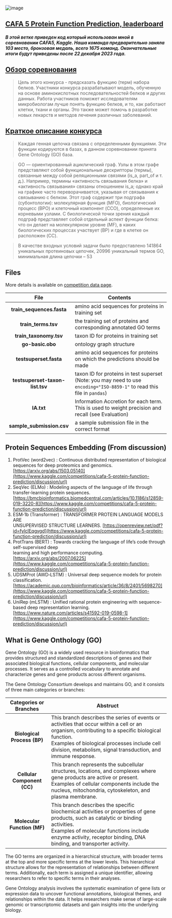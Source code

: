 ![image](https://github.com/EduardR7/Kaggle/assets/126398449/4888921d-1aa9-4cdc-b5d6-640d860cb3c7)
## [CAFA 5 Protein Function Prediction, leaderboard](https://www.kaggle.com/competitions/cafa-5-protein-function-prediction/leaderboard)

##### В этой ветке приведен код который использован мной в соревновании CAFA5, Kaggle. Наша команда предварительно заняла 103 место, бронзовая медаль, всего 1675 команд. Окончательные итоги будут приведены после 22 декабря 2023 года.

## [Обзор соревнования](https://www.kaggle.com/competitions/cafa-5-protein-function-prediction/overview)
>  Цель этого конкурса - предсказать функцию (терм) набора белков. Участники конкурса разрабатывают модель, обученную на основе аминокислотных последовательностей белков и других данных. Работа участников поможет исследователям микробиологам лучше понять функцию белков, и то, как работают клетки, ткани и органы. Это также может помочь в разработке новых лекарств и методов лечения различных заболеваний.

## [Краткое описание конкурса]()

>  Каждая генная цепочка связана с определенными функциями. Эти функции кодируются в базах, в данном соревновании принята Gene Ontology (GO) база.

>  GO — ориентированный ациклический граф. Узлы в этом графе представляют собой функциональные дескрипторы (термы), связанные между собой реляционными связями (is_a, part_of и т. д.). Например, термины «активность связывания белка» и «активность связывания» связаны отношением is_a; однако край на графике часто переворачивается, указывая от связывания к связыванию с белком. Этот граф содержит три подграфа (субонтологии): молекулярная функция (MFO), биологический процесс (BPO) и клеточный компонент (CCO), определенные их корневыми узлами. С биологической точки зрения каждый подграф представляет собой отдельный аспект функции белка: что он делает на молекулярном уровне (MF), в каких биологических процессах участвует (BP) и где в клетке он расположен (CC).

>  В качестве входных условий задачи было предоставлено 141864 уникальных протеиновых цепочек, 20996 уникальный термов GO, минимальная длина цепочки – 53 


##  Files

More details is available on [competition data page](https://www.kaggle.com/competitions/cafa-5-protein-function-prediction/data).

| File | Contents |
|:---:|---|
|**train_sequences.fasta**|amino acid sequences for proteins in training set|
|**train_terms.tsv**|the training set of proteins and corresponding annotated GO terms|
|**train_taxonomy.tsv**|taxon ID for proteins in training set|
|**go-basic.obo**|ontology graph structure|
|**testsuperset.fasta**|amino acid sequences for proteins on which the predictions should be made|
|**testsuperset-taxon-list.tsv**|taxon ID for proteins in test superset (Note: you may need to use `encoding="ISO-8859-1"` to read this file in `pandas`)|
|**IA.txt** |Information Accretion for each term. This is used to weight precision and recall (see Evaluation)|
|**sample_submission.csv**|a sample submission file in the correct format|

## Protein Sequences Embedding (From discussion)

1.  ProtVec (word2vec) : Continuous distributed representation of biological sequences for deep proteomics and genomics. [https://arxiv.org/abs/1503.05140](https://www.kaggle.com/competitions/cafa-5-protein-function-prediction/discussion/url)
2.  SeqVec (ELMo) : Modeling aspects of the language of life through transfer-learning protein sequences. [https://bmcbioinformatics.biomedcentral.com/articles/10.1186/s12859-019-3220-8](https://www.kaggle.com/competitions/cafa-5-protein-function-prediction/discussion/url)
3.  ESM‐1b (Transformer) : TRANSFORMER PROTEIN LANGUAGE MODELS ARE  
    UNSUPERVISED STRUCTURE LEARNERS. [https://openreview.net/pdf?id=fylclEqgvgd](https://www.kaggle.com/competitions/cafa-5-protein-function-prediction/discussion/url)
4.  ProtTrans (BERT) : Towards cracking the language of life’s code through self-supervised deep  
    learning and high performance computing. [https://arxiv.org/abs/2007.06225](https://www.kaggle.com/competitions/cafa-5-protein-function-prediction/discussion/url)
5.  UDSMProt (AWD‐LSTM) : Universal deep sequence models for protein classification. [https://academic.oup.com/bioinformatics/article/36/8/2401/5698270](https://www.kaggle.com/competitions/cafa-5-protein-function-prediction/discussion/url)
6.  UniRep (mLSTM) : Unified rational protein engineering with sequence-based deep representation learning. [https://www.nature.com/articles/s41592-019-0598-1](https://www.kaggle.com/competitions/cafa-5-protein-function-prediction/discussion/url)


## What is Gene Onthology (GO)

Gene Ontology (GO) is a widely used resource in bioinformatics that provides structured and standardized descriptions of genes and their associated biological functions, cellular components, and molecular processes. It serves as a controlled vocabulary to annotate and characterize genes and gene products across different organisms.

The Gene Ontology Consortium develops and maintains GO, and it consists of three main categories or branches:

| Categories or Branches | Abstruct |
|:---:|---|
|**Biological Process (BP)**|This branch describes the series of events or activities that occur within a cell or an organism, contributing to a specific biological function. <br>Examples of biological processes include cell division, metabolism, signal transduction, and immune response.|
|**Cellular Component (CC)**|This branch represents the subcellular structures, locations, and complexes where gene products are active or present.<br> Examples of cellular components include the nucleus, mitochondria, cytoskeleton, and plasma membrane.|
|**Molecular Function (MF)**|This branch describes the specific biochemical activities or properties of gene products, such as catalytic or binding activities.<br> Examples of molecular functions include enzyme activity, receptor binding, DNA binding, and transporter activity.|

The GO terms are organized in a hierarchical structure, with broader terms at the top and more specific terms at the lower levels. This hierarchical structure allows for the representation of relationships between different terms. Additionally, each term is assigned a unique identifier, allowing researchers to refer to specific terms in their analyses.

Gene Ontology analysis involves the systematic examination of gene lists or expression data to uncover functional annotations, biological themes, and relationships within the data. It helps researchers make sense of large-scale genomic or transcriptomic datasets and gain insights into the underlying biology.
